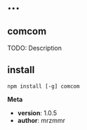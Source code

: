# ...

## comcom

TODO: Description

## install

    npm install [-g] comcom

**Meta**

-   **version**: 1.0.5
-   **author**: mrzmmr
